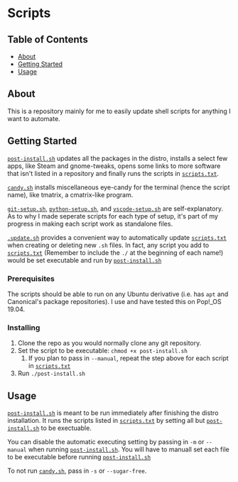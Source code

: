 # Scripts

## Table of Contents

+ [About](#about)
+ [Getting Started](#getting-started)
+ [Usage](#usage)
<!--+ [Contributing](../CONTRIBUTING.md)-->

## About

This is a repository mainly for me to easily update shell scripts for anything I want to automate.

## Getting Started

[`post-install.sh`](post-install.sh) updates all the packages in the distro, installs a select few apps, like Steam and gnome-tweaks, opens some links to more software that isn't listed in a repository and finally runs the scripts in [`scripts.txt`](scripts.txt).

[`candy.sh`](candy.sh) installs miscellaneous eye-candy for the terminal (hence the script name), like tmatrix, a cmatrix-like program.

[`git-setup.sh`](git-setup.sh), [`python-setup.sh`](python-setup.sh), and [`vscode-setup.sh`](vscode-setup.sh) are self-explanatory. As to why I made seperate scripts for each type of setup, it's part of my progress in making each script work as standalone files.

[`.update.sh`](.update.sh) provides a convenient way to automatically update [`scripts.txt`](scripts.txt) when creating or deleting new `.sh` files. In fact, any script you add to [`scripts.txt`](scripts.txt) (Remember to include the `./` at the beginning of each name!) would be set executable and run by [`post-install.sh`](post-install.sh)

### Prerequisites

The scripts should be able to run on any Ubuntu derivative (i.e. has `apt` and Canonical's package repositories). I use and have tested this on Pop!\_OS 19.04.

### Installing

1. Clone the repo as you would normally clone any git repository.
2. Set the script to be executable: `chmod +x post-install.sh`
    1. If you plan to pass in `--manual`, repeat the step above for each script in [`scripts.txt`](scripts.txt)
3. Run `./post-install.sh`

## Usage

[`post-install.sh`](post-install.sh) is meant to be run immediately after finishing the distro installation. It runs the scripts listed in [`scripts.txt`](scripts.txt) by setting all but [`post-install.sh`](post-install.sh) to be exectuable.

You can disable the automatic executing setting by passing in `-m` or `--manual` when running [`post-install.sh`](post-install.sh). You will have to manuall set each file to be executable before running [`post-install.sh`](post-install.sh)

To not run [`candy.sh`](candy.sh), pass in `-s` or `--sugar-free`.
